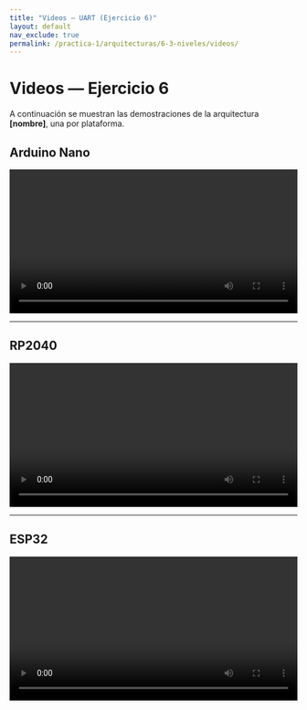 ```yaml
---
title: "Videos — UART (Ejercicio 6)"
layout: default
nav_exclude: true
permalink: /practica-1/arquitecturas/6-3-niveles/videos/
---
```


# Videos — Ejercicio 6

A continuación se muestran las demostraciones de la arquitectura **[nombre]**, una por plataforma.

## Arduino Nano

<video controls preload="metadata" width="100%">
  <source src="{{ '/assets/video/ej6_nano.mp4' | relative_url }}" type="video/mp4">
</video>

---

## RP2040

<video controls preload="metadata" width="100%">
  <source src="{{ '/assets/video/ej6_rp2040.mp4' | relative_url }}" type="video/mp4">
</video>

---

## ESP32

<video controls preload="metadata" width="100%">
  <source src="{{ '/assets/video/ej6_esp32.mp4' | relative_url }}" type="video/mp4">
</video>
